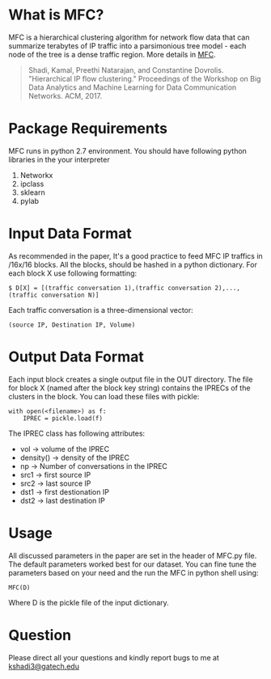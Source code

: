 # What is MFC? #

MFC is a hierarchical clustering algorithm for network flow data that can summarize terabytes of IP traffic
into a parsimonious tree model - each node of the tree is a dense traffic region.
More details in [MFC](http://dl.acm.org/citation.cfm?id=3098598).

> Shadi, Kamal, Preethi Natarajan, and Constantine Dovrolis. "Hierarchical IP flow clustering." Proceedings of the Workshop on Big Data Analytics and Machine Learning for Data Communication Networks. ACM, 2017.

# Package Requirements #

MFC runs in python 2.7 environment. You should have following python libraries in the your interpreter
1. Networkx
2. ipclass
3. sklearn
4. pylab

# Input Data Format

As recommended in the paper, It's a good practice to feed MFC IP traffics in /16x/16 blocks. All the blocks, should be hashed in a python dictionary. For each block X use following formatting:

```
$ D[X] = [(traffic conversation 1),(traffic conversation 2),...,(traffic conversation N)]
```
Each traffic conversation is a three-dimensional vector:
```
(source IP, Destination IP, Volume)
```
# Output Data Format
Each input block creates a single output file in the OUT directory. The file for block X (named after the block key string) contains the IPRECs of the clusters in the block. You can load these files with pickle:
```
with open(<filename>) as f:
    IPREC = pickle.load(f)
```
The IPREC class has following attributes:
+ vol       -> volume of the IPREC
+ density() -> density of the IPREC
+ np        -> Number of conversations in the IPREC
+ src1      -> first source IP
+ src2      -> last source IP
+ dst1      -> first destionation IP
+ dst2      -> last destination IP

# Usage

All discussed parameters in the paper are set in the header of MFC.py file.
The default parameters worked best for our dataset. You can fine tune the parameters based on your need and the run the MFC in python shell using:

```
MFC(D)
```
Where D is the pickle file of the input dictionary.

# Question
Please direct all your questions and kindly report bugs to me at kshadi3@gatech.edu
